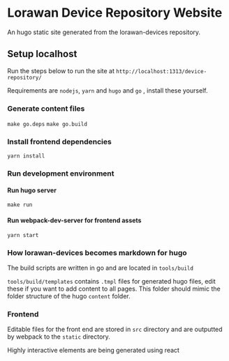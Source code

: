 # Lorawan Device Repository Website

An hugo static site generated from the lorawan-devices repository.

## Setup localhost

Run the steps below to run the site at `http://localhost:1313/device-repository/`

Requirements are `nodejs`, `yarn` and `hugo` and `go` , install these yourself.

### Generate content files

`make go.deps`
`make go.build`

### Install frontend dependencies

`yarn install`

### Run development environment

#### Run hugo server

`make run`

#### Run webpack-dev-server for frontend assets

`yarn start`

### How lorawan-devices becomes markdown for hugo

The build scripts are written in go and are located in `tools/build`

`tools/build/templates` contains `.tmpl` files for generated hugo files, edit these if you want to add content to all pages. This folder should mimic the folder structure of the hugo `content` folder.

### Frontend

Editable files for the front end are stored in `src` directory and are outputted by webpack to the `static` directory.

Highly interactive elements are being generated using react

